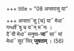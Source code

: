 +++
title = "08 अप्सरासु या"

+++
अप्सरा᳓सु [च] या᳓ मेधा᳓  
गन्धर्वे᳓षु च य᳓न् म᳓नः ।  
दै᳓वी मेधा᳓ मनुष्य-**जा᳓** सा᳓ मां  
मेधा᳓ सुर᳓भिर् **जुषताम्** । (56)